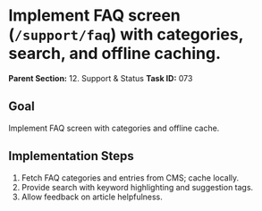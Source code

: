 # Implement FAQ screen (`/support/faq`) with categories, search, and offline caching.

**Parent Section:** 12. Support & Status
**Task ID:** 073

## Goal
Implement FAQ screen with categories and offline cache.

## Implementation Steps
1. Fetch FAQ categories and entries from CMS; cache locally.
2. Provide search with keyword highlighting and suggestion tags.
3. Allow feedback on article helpfulness.

